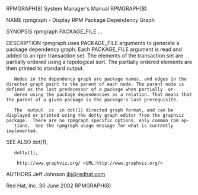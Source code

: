 RPMGRAPH(8)                                                                                System Manager's Manual                                                                                RPMGRAPH(8)

NAME
       rpmgraph - Display RPM Package Dependency Graph

SYNOPSIS
       rpmgraph PACKAGE_FILE ...

DESCRIPTION
       rpmgraph uses PACKAGE_FILE arguments to generate a package dependency graph. Each PACKAGE_FILE argument is read and added to an rpm transaction set. The elements of the transaction set are partially
       ordered using a topological sort. The partially ordered elements are then printed to standard output.

       Nodes in the dependency graph are package names, and edges in the directed graph point to the parent of each node. The parent node is defined as the last predecessor of a package when partially  or‐
       dered using the package dependencies as a relation. That means that the parent of a given package is the package's last prerequisite.

       The  output  is  in dot(1) directed graph format, and can be displayed or printed using the dotty graph editor from the graphviz package.  There are no rpmgraph specific options, only common rpm op‐
       tions.  See the rpmgraph usage message for what is currently implemented.

SEE ALSO
       dot(1),

       dotty(1),

        http://www.graphviz.org/ <URL:http://www.graphviz.org/>

AUTHORS
       Jeff Johnson <jbj@redhat.com>

Red Hat, Inc.                                                                                    30 June 2002                                                                                     RPMGRAPH(8)
